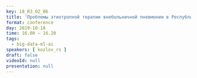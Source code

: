 ```yaml
---
key: 18_R3_02_06
title: 'Проблемы этиотропной терапии внебольничной пневмонии в Республике Башкортостан'
format: conference
day: 2019-10-18
time: 16.00 – 16.20
tags:
  - big-data-ml-ai
speakers: [ kozlov_rs ]
draft: false
videoId: null
presentation: null
---
```


